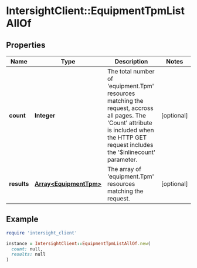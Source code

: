 # IntersightClient::EquipmentTpmListAllOf

## Properties

| Name | Type | Description | Notes |
| ---- | ---- | ----------- | ----- |
| **count** | **Integer** | The total number of &#39;equipment.Tpm&#39; resources matching the request, accross all pages. The &#39;Count&#39; attribute is included when the HTTP GET request includes the &#39;$inlinecount&#39; parameter. | [optional] |
| **results** | [**Array&lt;EquipmentTpm&gt;**](EquipmentTpm.md) | The array of &#39;equipment.Tpm&#39; resources matching the request. | [optional] |

## Example

```ruby
require 'intersight_client'

instance = IntersightClient::EquipmentTpmListAllOf.new(
  count: null,
  results: null
)
```

